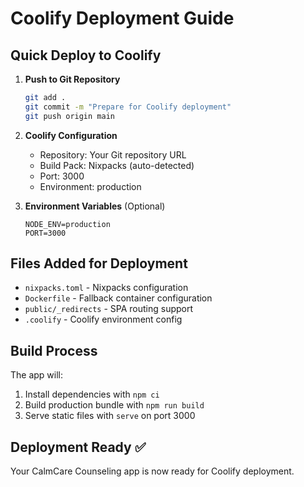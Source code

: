 # Coolify Deployment Guide

## Quick Deploy to Coolify

1. **Push to Git Repository**
   ```bash
   git add .
   git commit -m "Prepare for Coolify deployment"
   git push origin main
   ```

2. **Coolify Configuration**
   - Repository: Your Git repository URL
   - Build Pack: Nixpacks (auto-detected)
   - Port: 3000
   - Environment: production

3. **Environment Variables** (Optional)
   ```
   NODE_ENV=production
   PORT=3000
   ```

## Files Added for Deployment

- `nixpacks.toml` - Nixpacks configuration
- `Dockerfile` - Fallback container configuration  
- `public/_redirects` - SPA routing support
- `.coolify` - Coolify environment config

## Build Process

The app will:
1. Install dependencies with `npm ci`
2. Build production bundle with `npm run build`
3. Serve static files with `serve` on port 3000

## Deployment Ready ✅

Your CalmCare Counseling app is now ready for Coolify deployment.
